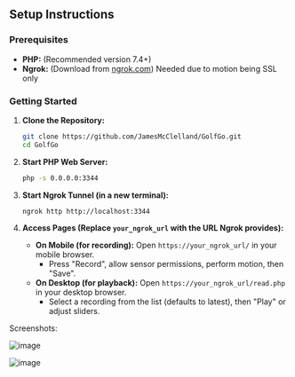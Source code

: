 ## Setup Instructions

### Prerequisites

* **PHP:** (Recommended version 7.4+)
* **Ngrok:** (Download from [ngrok.com](https://ngrok.com/)) Needed due to motion being SSL only

### Getting Started

1.  **Clone the Repository:**
    ```bash
    git clone https://github.com/JamesMcClelland/GolfGo.git
    cd GolfGo
    ```

2.  **Start PHP Web Server:**
    ```bash
    php -s 0.0.0.0:3344
    ```

3.  **Start Ngrok Tunnel (in a new terminal):**
    ```bash
    ngrok http http://localhost:3344
    ```

4.  **Access Pages (Replace `your_ngrok_url` with the URL Ngrok provides):**
    * **On Mobile (for recording):**
        Open `https://your_ngrok_url/` in your mobile browser.
        * Press "Record", allow sensor permissions, perform motion, then "Save".
    * **On Desktop (for playback):**
        Open `https://your_ngrok_url/read.php` in your desktop browser.
        * Select a recording from the list (defaults to latest), then "Play" or adjust sliders.

Screenshots:

![image](https://github.com/user-attachments/assets/c4e6749b-63ad-4dfd-8270-b1ee9d609516)

![image](https://github.com/user-attachments/assets/aeb440cd-1e02-4a65-a5b4-861efe138ad1)
